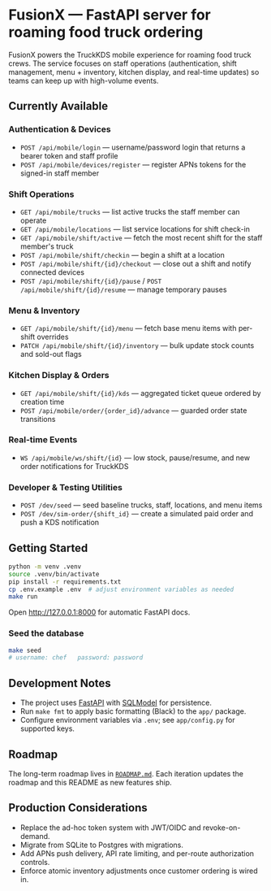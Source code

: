 # FusionX — FastAPI server for roaming food truck ordering

FusionX powers the TruckKDS mobile experience for roaming food truck crews. The service focuses on staff
operations (authentication, shift management, menu + inventory, kitchen display, and real-time updates) so
teams can keep up with high-volume events.

## Currently Available

### Authentication & Devices
- `POST /api/mobile/login` — username/password login that returns a bearer token and staff profile
- `POST /api/mobile/devices/register` — register APNs tokens for the signed-in staff member

### Shift Operations
- `GET /api/mobile/trucks` — list active trucks the staff member can operate
- `GET /api/mobile/locations` — list service locations for shift check-in
- `GET /api/mobile/shift/active` — fetch the most recent shift for the staff member's truck
- `POST /api/mobile/shift/checkin` — begin a shift at a location
- `POST /api/mobile/shift/{id}/checkout` — close out a shift and notify connected devices
- `POST /api/mobile/shift/{id}/pause` / `POST /api/mobile/shift/{id}/resume` — manage temporary pauses

### Menu & Inventory
- `GET /api/mobile/shift/{id}/menu` — fetch base menu items with per-shift overrides
- `PATCH /api/mobile/shift/{id}/inventory` — bulk update stock counts and sold-out flags

### Kitchen Display & Orders
- `GET /api/mobile/shift/{id}/kds` — aggregated ticket queue ordered by creation time
- `POST /api/mobile/order/{order_id}/advance` — guarded order state transitions

### Real-time Events
- `WS /api/mobile/ws/shift/{id}` — low stock, pause/resume, and new order notifications for TruckKDS

### Developer & Testing Utilities
- `POST /dev/seed` — seed baseline trucks, staff, locations, and menu items
- `POST /dev/sim-order/{shift_id}` — create a simulated paid order and push a KDS notification

## Getting Started
```bash
python -m venv .venv
source .venv/bin/activate
pip install -r requirements.txt
cp .env.example .env  # adjust environment variables as needed
make run
```
Open http://127.0.0.1:8000 for automatic FastAPI docs.

### Seed the database
```bash
make seed
# username: chef   password: password
```

## Development Notes
- The project uses [FastAPI](https://fastapi.tiangolo.com/) with [SQLModel](https://sqlmodel.tiangolo.com/) for persistence.
- Run `make fmt` to apply basic formatting (Black) to the `app/` package.
- Configure environment variables via `.env`; see `app/config.py` for supported keys.

## Roadmap
The long-term roadmap lives in [`ROADMAP.md`](ROADMAP.md). Each iteration updates the roadmap and this README as new features
ship.

## Production Considerations
- Replace the ad-hoc token system with JWT/OIDC and revoke-on-demand.
- Migrate from SQLite to Postgres with migrations.
- Add APNs push delivery, API rate limiting, and per-route authorization controls.
- Enforce atomic inventory adjustments once customer ordering is wired in.
